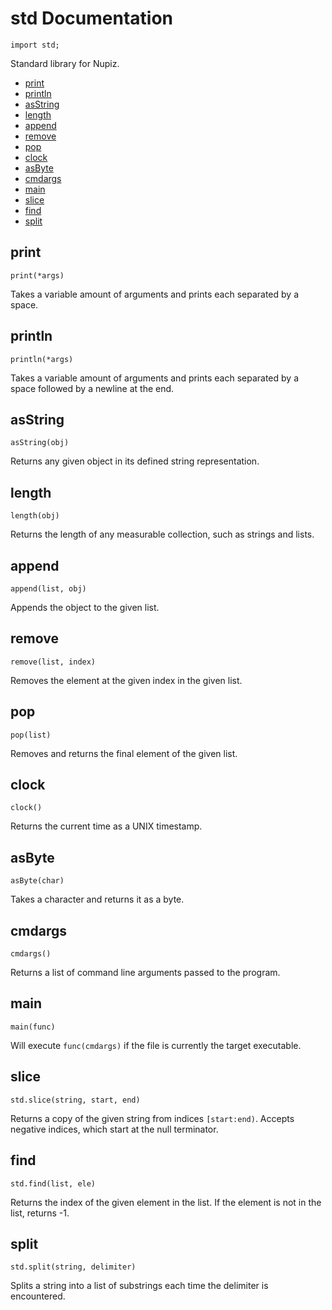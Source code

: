 
# std Documentation

`import std;`

Standard library for Nupiz.

- [print](#print)
- [println](#println)
- [asString](#asstring)
- [length](#length)
- [append](#append)
- [remove](#remove)
- [pop](#pop)
- [clock](#clock)
- [asByte](#asbyte)
- [cmdargs](#cmdargs)
- [main](#main)
- [slice](#slice)
- [find](#find)
- [split](#split)

## print

`print(*args)`

Takes a variable amount of arguments and prints each separated by a space.

## println

`println(*args)`

Takes a variable amount of arguments and prints each separated by a space followed by a newline at the end.

## asString

`asString(obj)`

Returns any given object in its defined string representation.

## length

`length(obj)`

Returns the length of any measurable collection, such as strings and lists.

## append

`append(list, obj)`

Appends the object to the given list.

## remove

`remove(list, index)`

Removes the element at the given index in the given list.

## pop

`pop(list)`

Removes and returns the final element of the given list.

## clock

`clock()`

Returns the current time as a UNIX timestamp.

## asByte

`asByte(char)`

Takes a character and returns it as a byte.

## cmdargs

`cmdargs()`

Returns a list of command line arguments passed to the program.

## main

`main(func)`

Will execute `func(cmdargs)` if the file is currently the target executable.

## slice

`std.slice(string, start, end)`

Returns a copy of the given string from indices `[start:end)`. Accepts negative indices, which start at the null terminator.

## find

`std.find(list, ele)`

Returns the index of the given element in the list. If the element is not in the list, returns -1.

## split

`std.split(string, delimiter)`

Splits a string into a list of substrings each time the delimiter is encountered.
